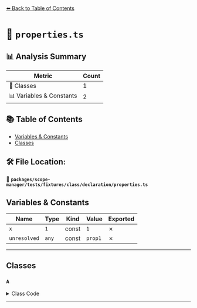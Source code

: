 [⬅️ Back to Table of Contents](../../../../../../index.md)

# 📄 `properties.ts`

## 📊 Analysis Summary

| Metric | Count |
|--------|-------|
| 🧱 Classes | 1 |
| 📊 Variables & Constants | 2 |

## 📚 Table of Contents

- [Variables & Constants](#variables-constants)
- [Classes](#classes)

## 🛠️ File Location:
📂 **`packages/scope-manager/tests/fixtures/class/declaration/properties.ts`**

## Variables & Constants

| Name | Type | Kind | Value | Exported |
|------|------|------|-------|----------|
| `x` | `1` | const | `1` | ✗ |
| `unresolved` | `any` | const | `prop1` | ✗ |


---

## Classes

### `A`

<details><summary>Class Code</summary>

```ts
class A {
  prop1 = 1;
  prop2 = x;
}
```
</details>


---